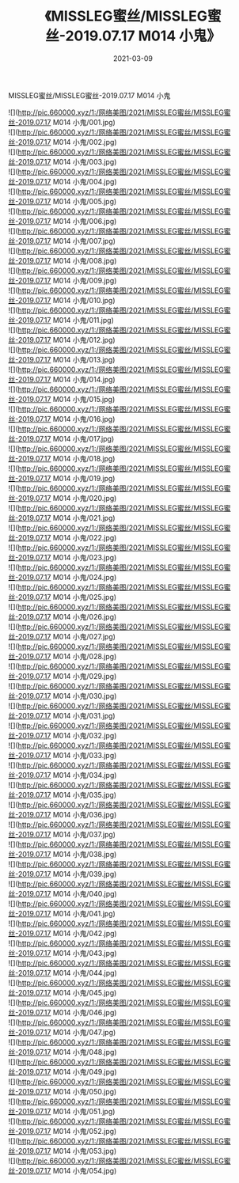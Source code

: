 ﻿---
layout: post
title:  《MISSLEG蜜丝/MISSLEG蜜丝-2019.07.17 M014 小鬼》
date:   2021-03-09
img: http://pic.660000.xyz/1:/网络美图/2021/MISSLEG蜜丝/MISSLEG蜜丝-2019.07.17 M014 小鬼/000.jpg
categories: [美女, 清纯, 唯美]
---

MISSLEG蜜丝/MISSLEG蜜丝-2019.07.17 M014 小鬼

 ![](http://pic.660000.xyz/1:/网络美图/2021/MISSLEG蜜丝/MISSLEG蜜丝-2019.07.17 M014 小鬼/001.jpg) <br>![](http://pic.660000.xyz/1:/网络美图/2021/MISSLEG蜜丝/MISSLEG蜜丝-2019.07.17 M014 小鬼/002.jpg) <br>![](http://pic.660000.xyz/1:/网络美图/2021/MISSLEG蜜丝/MISSLEG蜜丝-2019.07.17 M014 小鬼/003.jpg) <br>![](http://pic.660000.xyz/1:/网络美图/2021/MISSLEG蜜丝/MISSLEG蜜丝-2019.07.17 M014 小鬼/004.jpg) <br>![](http://pic.660000.xyz/1:/网络美图/2021/MISSLEG蜜丝/MISSLEG蜜丝-2019.07.17 M014 小鬼/005.jpg) <br>![](http://pic.660000.xyz/1:/网络美图/2021/MISSLEG蜜丝/MISSLEG蜜丝-2019.07.17 M014 小鬼/006.jpg) <br>![](http://pic.660000.xyz/1:/网络美图/2021/MISSLEG蜜丝/MISSLEG蜜丝-2019.07.17 M014 小鬼/007.jpg) <br>![](http://pic.660000.xyz/1:/网络美图/2021/MISSLEG蜜丝/MISSLEG蜜丝-2019.07.17 M014 小鬼/008.jpg) <br>![](http://pic.660000.xyz/1:/网络美图/2021/MISSLEG蜜丝/MISSLEG蜜丝-2019.07.17 M014 小鬼/009.jpg) <br>![](http://pic.660000.xyz/1:/网络美图/2021/MISSLEG蜜丝/MISSLEG蜜丝-2019.07.17 M014 小鬼/010.jpg) <br>![](http://pic.660000.xyz/1:/网络美图/2021/MISSLEG蜜丝/MISSLEG蜜丝-2019.07.17 M014 小鬼/011.jpg) <br>![](http://pic.660000.xyz/1:/网络美图/2021/MISSLEG蜜丝/MISSLEG蜜丝-2019.07.17 M014 小鬼/012.jpg) <br>![](http://pic.660000.xyz/1:/网络美图/2021/MISSLEG蜜丝/MISSLEG蜜丝-2019.07.17 M014 小鬼/013.jpg) <br>![](http://pic.660000.xyz/1:/网络美图/2021/MISSLEG蜜丝/MISSLEG蜜丝-2019.07.17 M014 小鬼/014.jpg) <br>![](http://pic.660000.xyz/1:/网络美图/2021/MISSLEG蜜丝/MISSLEG蜜丝-2019.07.17 M014 小鬼/015.jpg) <br>![](http://pic.660000.xyz/1:/网络美图/2021/MISSLEG蜜丝/MISSLEG蜜丝-2019.07.17 M014 小鬼/016.jpg) <br>![](http://pic.660000.xyz/1:/网络美图/2021/MISSLEG蜜丝/MISSLEG蜜丝-2019.07.17 M014 小鬼/017.jpg) <br>![](http://pic.660000.xyz/1:/网络美图/2021/MISSLEG蜜丝/MISSLEG蜜丝-2019.07.17 M014 小鬼/018.jpg) <br>![](http://pic.660000.xyz/1:/网络美图/2021/MISSLEG蜜丝/MISSLEG蜜丝-2019.07.17 M014 小鬼/019.jpg) <br>![](http://pic.660000.xyz/1:/网络美图/2021/MISSLEG蜜丝/MISSLEG蜜丝-2019.07.17 M014 小鬼/020.jpg) <br>![](http://pic.660000.xyz/1:/网络美图/2021/MISSLEG蜜丝/MISSLEG蜜丝-2019.07.17 M014 小鬼/021.jpg) <br>![](http://pic.660000.xyz/1:/网络美图/2021/MISSLEG蜜丝/MISSLEG蜜丝-2019.07.17 M014 小鬼/022.jpg) <br>![](http://pic.660000.xyz/1:/网络美图/2021/MISSLEG蜜丝/MISSLEG蜜丝-2019.07.17 M014 小鬼/023.jpg) <br>![](http://pic.660000.xyz/1:/网络美图/2021/MISSLEG蜜丝/MISSLEG蜜丝-2019.07.17 M014 小鬼/024.jpg) <br>![](http://pic.660000.xyz/1:/网络美图/2021/MISSLEG蜜丝/MISSLEG蜜丝-2019.07.17 M014 小鬼/025.jpg) <br>![](http://pic.660000.xyz/1:/网络美图/2021/MISSLEG蜜丝/MISSLEG蜜丝-2019.07.17 M014 小鬼/026.jpg) <br>![](http://pic.660000.xyz/1:/网络美图/2021/MISSLEG蜜丝/MISSLEG蜜丝-2019.07.17 M014 小鬼/027.jpg) <br>![](http://pic.660000.xyz/1:/网络美图/2021/MISSLEG蜜丝/MISSLEG蜜丝-2019.07.17 M014 小鬼/028.jpg) <br>![](http://pic.660000.xyz/1:/网络美图/2021/MISSLEG蜜丝/MISSLEG蜜丝-2019.07.17 M014 小鬼/029.jpg) <br>![](http://pic.660000.xyz/1:/网络美图/2021/MISSLEG蜜丝/MISSLEG蜜丝-2019.07.17 M014 小鬼/030.jpg) <br>![](http://pic.660000.xyz/1:/网络美图/2021/MISSLEG蜜丝/MISSLEG蜜丝-2019.07.17 M014 小鬼/031.jpg) <br>![](http://pic.660000.xyz/1:/网络美图/2021/MISSLEG蜜丝/MISSLEG蜜丝-2019.07.17 M014 小鬼/032.jpg) <br>![](http://pic.660000.xyz/1:/网络美图/2021/MISSLEG蜜丝/MISSLEG蜜丝-2019.07.17 M014 小鬼/033.jpg) <br>![](http://pic.660000.xyz/1:/网络美图/2021/MISSLEG蜜丝/MISSLEG蜜丝-2019.07.17 M014 小鬼/034.jpg) <br>![](http://pic.660000.xyz/1:/网络美图/2021/MISSLEG蜜丝/MISSLEG蜜丝-2019.07.17 M014 小鬼/035.jpg) <br>![](http://pic.660000.xyz/1:/网络美图/2021/MISSLEG蜜丝/MISSLEG蜜丝-2019.07.17 M014 小鬼/036.jpg) <br>![](http://pic.660000.xyz/1:/网络美图/2021/MISSLEG蜜丝/MISSLEG蜜丝-2019.07.17 M014 小鬼/037.jpg) <br>![](http://pic.660000.xyz/1:/网络美图/2021/MISSLEG蜜丝/MISSLEG蜜丝-2019.07.17 M014 小鬼/038.jpg) <br>![](http://pic.660000.xyz/1:/网络美图/2021/MISSLEG蜜丝/MISSLEG蜜丝-2019.07.17 M014 小鬼/039.jpg) <br>![](http://pic.660000.xyz/1:/网络美图/2021/MISSLEG蜜丝/MISSLEG蜜丝-2019.07.17 M014 小鬼/040.jpg) <br>![](http://pic.660000.xyz/1:/网络美图/2021/MISSLEG蜜丝/MISSLEG蜜丝-2019.07.17 M014 小鬼/041.jpg) <br>![](http://pic.660000.xyz/1:/网络美图/2021/MISSLEG蜜丝/MISSLEG蜜丝-2019.07.17 M014 小鬼/042.jpg) <br>![](http://pic.660000.xyz/1:/网络美图/2021/MISSLEG蜜丝/MISSLEG蜜丝-2019.07.17 M014 小鬼/043.jpg) <br>![](http://pic.660000.xyz/1:/网络美图/2021/MISSLEG蜜丝/MISSLEG蜜丝-2019.07.17 M014 小鬼/044.jpg) <br>![](http://pic.660000.xyz/1:/网络美图/2021/MISSLEG蜜丝/MISSLEG蜜丝-2019.07.17 M014 小鬼/045.jpg) <br>![](http://pic.660000.xyz/1:/网络美图/2021/MISSLEG蜜丝/MISSLEG蜜丝-2019.07.17 M014 小鬼/046.jpg) <br>![](http://pic.660000.xyz/1:/网络美图/2021/MISSLEG蜜丝/MISSLEG蜜丝-2019.07.17 M014 小鬼/047.jpg) <br>![](http://pic.660000.xyz/1:/网络美图/2021/MISSLEG蜜丝/MISSLEG蜜丝-2019.07.17 M014 小鬼/048.jpg) <br>![](http://pic.660000.xyz/1:/网络美图/2021/MISSLEG蜜丝/MISSLEG蜜丝-2019.07.17 M014 小鬼/049.jpg) <br>![](http://pic.660000.xyz/1:/网络美图/2021/MISSLEG蜜丝/MISSLEG蜜丝-2019.07.17 M014 小鬼/050.jpg) <br>![](http://pic.660000.xyz/1:/网络美图/2021/MISSLEG蜜丝/MISSLEG蜜丝-2019.07.17 M014 小鬼/051.jpg) <br>![](http://pic.660000.xyz/1:/网络美图/2021/MISSLEG蜜丝/MISSLEG蜜丝-2019.07.17 M014 小鬼/052.jpg) <br>![](http://pic.660000.xyz/1:/网络美图/2021/MISSLEG蜜丝/MISSLEG蜜丝-2019.07.17 M014 小鬼/053.jpg) <br>![](http://pic.660000.xyz/1:/网络美图/2021/MISSLEG蜜丝/MISSLEG蜜丝-2019.07.17 M014 小鬼/054.jpg) <br>